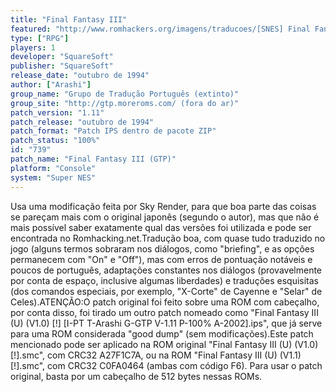 ```yaml
---
title: "Final Fantasy III"
featured: "http://www.romhackers.org/imagens/traducoes/[SNES] Final Fantasy III - Emuroms, GTP e Portrad - 1.png"
type: ["RPG"]
players: 1
developer: "SquareSoft"
publisher: "SquareSoft"
release_date: "outubro de 1994"
author: ["Arashi"]
group_name: "Grupo de Tradução Português (extinto)"
group_site: "http://gtp.moreroms.com/ (fora do ar)"
patch_version: "1.11"
patch_release: "outubro de 1994"
patch_format: "Patch IPS dentro de pacote ZIP"
patch_status: "100%"
id: "739"
patch_name: "Final Fantasy III (GTP)"
platform: "Console"
system: "Super NES"
---
```


Usa uma modificação feita por Sky Render, para que boa parte das coisas se pareçam mais com o original japonês (segundo o autor), mas que não é mais possível saber exatamente qual das versões foi utilizada e pode ser encontrada no Romhacking.net.Tradução boa, com quase tudo traduzido no jogo (alguns termos sobraram nos diálogos, como "briefing", e as opções permanecem com "On" e "Off"), mas com erros de pontuação notáveis e poucos de português, adaptações constantes nos diálogos (provavelmente por conta de espaço, inclusive algumas liberdades) e traduções esquisitas (dos comandos especiais, por exemplo, "X-Corte" de Cayenne e "Selar" de Celes).ATENÇÃO:O patch original foi feito sobre uma ROM com cabeçalho, por conta disso, foi tirado um outro patch nomeado como "Final Fantasy III (U) (V1.0) [!] [I-PT T-Arashi G-GTP V-1.11 P-100% A-2002].ips", que já serve para uma ROM considerada "good dump" (sem modificações).Este patch mencionado pode ser aplicado na ROM original "Final Fantasy III (U) (V1.0) [!].smc", com CRC32 A27F1C7A, ou na ROM "Final Fantasy III (U) (V1.1) [!].smc", com CRC32 C0FA0464 (ambas com código F6). Para usar o patch original, basta por um cabeçalho de 512 bytes nessas ROMs.